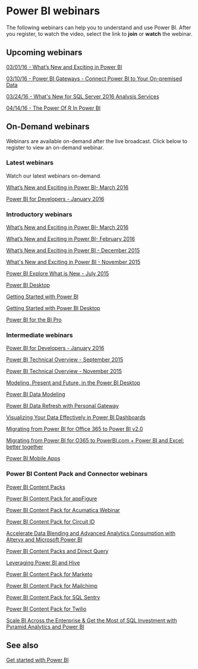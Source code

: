 ﻿<properties
   pageTitle="Power BI webinars"
   description="Power BI webinars."
   services="powerbi"
   documentationCenter=""
   authors="mihart"
   manager="mblythe"
   editor=""/>

<tags
   ms.service="powerbi"
   ms.devlang="NA"
   ms.topic="article"
   ms.tgt_pltfrm="NA"
   ms.workload="powerbi"
   ms.date="01/24/2015"
   ms.author="mihart"/>

# Power BI webinars

The following webinars can help you to understand and use Power BI. After you register, to watch the video, select the link to **join** or **watch** the webinar.

## Upcoming webinars

[03/01/16 - What’s New and Exciting in Power BI](https://info.microsoft.com/CO-PowerBI-WBNR-FY16-03Mar-01-PowerBIWhatsNew-Registration.html)

[03/10/16 - Power BI Gateways - Connect Power BI to Your On-premised Data](https://info.microsoft.com/CO-PowerBI-WBNR-FY16-03Mar-10-PowerBI-Gateway-Registration.html)

[03/24/16 - What's New for SQL Server 2016 Analysis Services](https://info.microsoft.com/CO-PowerBI-WBNR-FY16-03Mar-24-PowerBI-SSAS-Registration.html)

[04/14/16 - The Power Of R In Power BI](https://info.microsoft.com/CO-PowerBI-WBNR-FY16-04Apr-14-Power-of-R-in-PowerBI-Registration.html)

## On-Demand webinars
Webinars are available on-demand after the live broadcast.  Click below to register to view an on-demand webinar.

### Latest webinars
Watch our latest webinars on-demand.

[What’s New and Exciting in Power BI- March 2016](https://info.microsoft.com/CO-PowerBI-WBNR-FY16-03Mar-01-PowerBIWhatsNew-Registration.html)

[Power BI for Developers - January 2016](https://info.microsoft.com/CO-PowerBI-WBNR-FY16-01Jan-28-PowerBI-Developers-Registration.html)

###  Introductory webinars

[What’s New and Exciting in Power BI- March 2016](https://info.microsoft.com/CO-PowerBI-WBNR-FY16-03Mar-01-PowerBIWhatsNew-Registration.html)

[What’s New and Exciting in Power BI- February 2016](https://info.microsoft.com/CO-PowerBI-WBNR-FY16-02Feb-04-PowerBIWhatsNew-Registration.html)

[What’s New and Exciting in Power BI - December 2015](https://info.microsoft.com/CO-PowerBI-WBNR-FY16-17Dec15-PowerBIWhatsNew-Registration.html)

[What's New and Exciting in Power BI - November 2015](https://info.microsoft.com/CO-PowerBI-WBNR-FY16-12Nov15-PowerBIWhatsNew-Register.html)

[Power BI Explore What is New - July 2015](https://info.microsoft.com/CO-PowerBI-WBNR-FY16-07JUL-GettingStartedwithPowerBI-2-Register.html?ls=JenUnderwood)

[Power BI Desktop](https://info.microsoft.com/CO-PowerBI-WBNR-FY16-27Aug15-DeepDiveCreatingReportswithPowerBIDesktop-Register.html)

[Getting Started with Power BI](http://w.on24.com/r.htm?e=962188&s=1&k=64B23C31A95E0389C878DA4F0B3395D8&partnerref=PBIcom)

[Getting Started with Power BI Desktop](http://w.on24.com/r.htm?e=966240&s=1&k=BF7E605ACE81A7E3E9F21024D9CAA881&partnerref=PBIcom)

[Power BI for the BI Pro](http://w.on24.com/r.htm?e=962016&s=1&k=C884EE5DDACA36C140C527A56281C23C&partnerref=PBIcom)

### Intermediate webinars
[Power BI for Developers - January 2016](https://info.microsoft.com/CO-PowerBI-WBNR-FY16-01Jan-28-PowerBI-Developers-Registration.html)

[Power BI Technical Overview - September 2015](https://info.microsoft.com/CO-PowerBI-WBNR-FY16-09Sep-16-PowerBITechnicalOverview-Register.html)

[Power BI Technical Overview - November 2015](https://info.microsoft.com/CO-PowerBI-WBNR-FY16-11Nov15-PowerBITechnicalOverview-Register.html)

[Modeling, Present and Future, in the Power BI Desktop](https://info.microsoft.com/CO-PowerBI-WBNR-FY16-10Sep15-ModelingPowerBIDesktop-Register.html)

[Power BI Data Modeling](https://info.microsoft.com/CO-PowerBI-WBNR-FY16-10Sep15-ModelingPowerBIDesktop-Register.html)

[Power BI Data Refresh with Personal Gateway](https://info.microsoft.com/CO-PowerBI-WBNR-FY16-24Sep15-RefreshPowerBIPersonalGateway-Register.html)

[Visualizing Your Data Effectively in Power BI Dashboards](https://info.microsoft.com/CO-PowerBI-WBNR-FY16-01Oct15-VisualizingDataPowerBIDashboard-Register.html)

[Migrating from Power BI for Office 365 to Power BI v2.0](https://info.microsoft.com/CO-PowerBI-WBNR-FY16-16SEp15-MigratingPowerBIOffice365toPowerBIExperience-Register.html)

[Migrating from Power BI for O365 to PowerBI.com + Power BI and Excel: better together](https://info.microsoft.com/CO-PowerBI-WBNR-FY16-15Dec15-PowerBI-Excel-Registration.html)

[Power BI Mobile Apps](https://info.microsoft.com/CO-PowerBI-WBNR-FY16-08Oct15-PowerBIMobile-Register.html)


### Power BI Content Pack and Connector webinars

[Power BI Content Packs](https://info.microsoft.com/CO-PowerBI-WBNR-FY16-17Sep15-OrganizationalContentPacks-Register.html)

[Power BI Content Pack for appFigure](https://info.microsoft.com/CO-PowerBI-WBNR-FY16-27Oct15-appFiguresPowerBIContentPack-Register.html)

[Power BI Content Pack for Acumatica Webinar](https://info.microsoft.com/CO-PowerBI-WBNR-FY16-10Dec15-AcumaticaPowerBI-Registration.html)

[Power BI Content Pack for Circuit ID](https://info.microsoft.com/CO-PowerBI-WBNR-FY16-01Dec15-PowerBICircuitID-Register.html)

[Accelerate Data Blending and Advanced Analytics Consumption with Alteryx and Microsoft Power BI](https://info.microsoft.com/CO-PowerBI-WBNR-FY16-03Nov15-AlteryxPowerBI-Register.html)

[Power BI Content Packs and Direct Query](https://info.microsoft.com/CO-PowerBI-WBNR-FY16-27Aug15-DeepDiveContentPacks-Register.html)

[Leveraging Power BI and Hive](https://info.microsoft.com/CO-PowerBI-WBNR-FY16-08Dec15-SimbaPowerBI-Registration.html)

[Power BI Content Pack for Marketo](https://info.microsoft.com/CO-PowerBI-WBNR-FY16-17Nov15-MarketoPowerBIContentPack-Register.html)

[Power BI Content Pack for Mailchimp](https://info.microsoft.com/CO-PowerBI-WBNR-FY16-18Nov15-PowerBIMailchimp-Register.html)

[Power BI Content Pack for SQL Sentry](https://info.microsoft.com/CO-PowerBI-WBNR-FY16-10Nov15-SQLSentry-Register.html)

[Power BI Content Pack for Twilio](https://info.microsoft.com/CO-PowerBI-WBNR-FY16-05Nov15-TwilioPowerBIContentPack-Register.html)

[Scale BI Across the Enterprise & Get the Most of SQL Investment with Pyramid Analytics and Power BI](https://info.microsoft.com/CO-PowerBI-WBNR-FY16-10Dec15-PyramidAnalyticsPowerBI-Registration.html)

## See also  
[Get started with Power BI](powerbi-service-get-started.md)  
